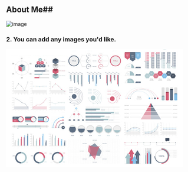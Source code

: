 ## About Me##



![image](https://user-images.githubusercontent.com/117101019/216830314-2b8a2630-6835-4224-974d-f77e2fd9f3ad.png)


### 2. You can add any images you'd like. 

<img src="images/dummy_thumbnail.jpg?raw=true"/>
